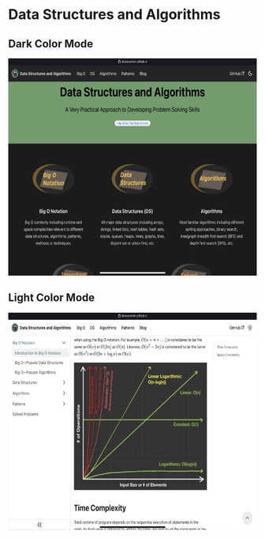# Data Structures and Algorithms 

## Dark Color Mode

<p align='center'>
    <img width = "600" height = "440" src ="/static/img/ds-web-dark.png">
</p>

## Light Color Mode

<p align='center'>
    <img width = "600" height = "440" src ="/static/img/ds-web-light.png">
</p>
